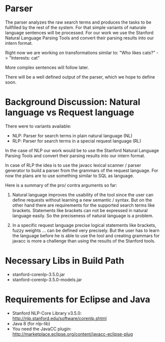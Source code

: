 Parser
======

The parser analyzes the raw search terms and produces the tasks to be fullfilled by the rest of the system.
For that simple variants of naturale language sentences will be processed. 
For our work we use the Stanford Natural Language Parsing Tools and convert their parsing results into our intern format.

Right now we are working on transformations similar to:
"Who likes cats?" -> "Interests: cat" 

More complex sentences will follow later.

There will be a well defined output of the parser, which we hope to define soon.	

Background Discussion: Natural language vs Request language
====================================

There were to variants available:
- NLP: Parser for search terms in plain natural language (NL)
- RLP: Parser for search terms in a special request language (RL)

In the case of NLP our work would be to use the Stanford Natural Language Parsing Tools and convert their parsing results into our intern format.

In case of RLP the idea is to use the javacc lexical scanner / parser generator to build a parser from the grammars of the request language. For now the plans are to use something similar to SQL as language.

Here is a summary of the pro/ contra arguments so far:
1. Natural language improves the usability of the tool since the user can define requests without learning a new semantic / syntax.
But on the other hand there are requirements for the supported search terms like brackets. Statements like brackets can not be expressed in natural language easily. So the preciseness of natural language is a problem.

2. In a specific request language precise logical statements like brackets, fuzzy weights ... can be defined very precisely. 
But the user has to learn the language before he is able to use the tool and creating grammars for javacc is more a challenge than using the results of the Stanford tools.

Necessary Libs in Build Path
=============
- stanford-corenlp-3.5.0.jar
- stanford-corenlp-3.5.0-models.jar

Requirements for Eclipse and Java
=============
- Stanford NLP-Core Library v3.5.0: http://nlp.stanford.edu/software/corenlp.shtml
- Java 8 (for nlp-lib)
- You need the JavaCC plugin: http://marketplace.eclipse.org/content/javacc-eclipse-plug
